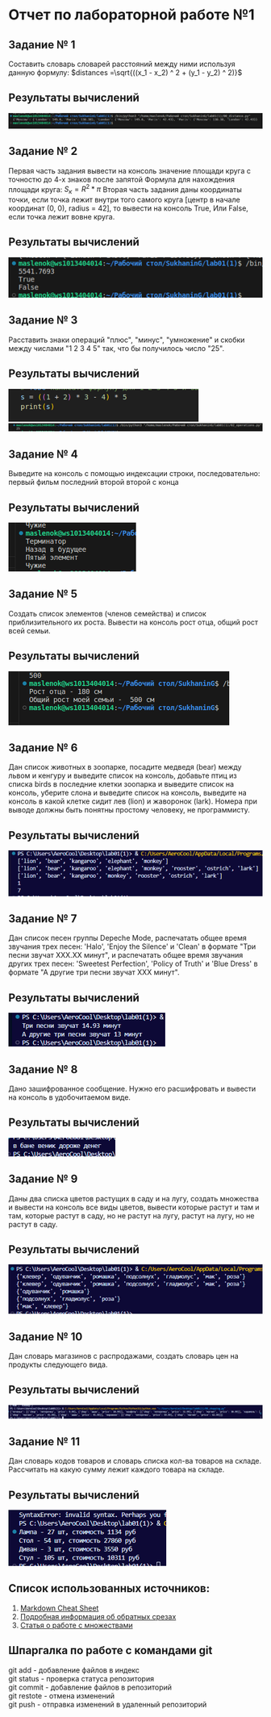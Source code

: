 # Отчет по лабораторной работе №1
## Задание № 1
Составить словарь словарей расстояний между ними используя данную формулу:
$distances =\sqrt{((x_1 - x_2) ^ 2 + (y_1 - y_2) ^ 2)}$
## Результаты вычислений
![](screenshots/00.png)
## Задание № 2
Первая часть задания вывести на консоль значение площади круга с точностю до 4-х знаков после запятой
Формула для нахождения площади круга:
$S_к = R^2 * \pi$
Вторая часть задания даны координаты точки, если точка лежит внутри того самого круга [центр в начале координат (0, 0), radius = 42], то вывести на консоль True, Или False, если точка лежит вовне круга.
## Результаты вычислений
![](screenshots/01.png)
## Задание № 3
Расставить знаки операций "плюс", "минус", "умножение" и скобки между числами "1 2 3 4 5" так, что бы получилось число "25".
## Результаты вычислений
![](screenshots/02code.png)
![](screenshots/02.png)
## Задание № 4
Выведите на консоль с помощью индексации строки, последовательно:
первый фильм
последний
второй
второй с конца
## Результаты вычислений
![](screenshots/03.png)
## Задание № 5
Создать список элементов (членов семейства) и список приблизительного их роста. Вывести на консоль рост отца, общий рост всей семьи.
## Результаты вычислений
![](screenshots/Screenshot_20250220_114013.png)
## Задание № 6
Дан список животных в зоопарке, посадите медведя (bear) между львом и кенгуру и выведите список на консоль, добавьте птиц из списка birds в последние клетки зоопарка и выведите список на консоль, уберите слона и выведите список на консоль, выведите на консоль в какой клетке сидит лев (lion) и жаворонок (lark). Номера при выводе должны быть понятны простому человеку, не программисту.
## Результаты вычислений
![](screenshots/Screenshot_1.png)

## Задание № 7
Дан список песен группы Depeche Mode, распечатать общее время звучания трех песен: 'Halo', 'Enjoy the Silence' и 'Clean' в формате "Три песни звучат ХХХ.XX минут", и распечатать общее время звучания других трех песен: 'Sweetest Perfection', 'Policy of Truth' и 'Blue Dress' в формате "А другие три песни звучат ХХХ минут".
## Результаты вычислений
![](screenshots/Screenshot_2.png)
## Задание № 8
Дано зашифрованное сообщение. Нужно его расшифровать и вывести на консоль в удобочитаемом виде.
## Результаты вычислений
![](screenshots/Screenshot_4.png)
## Задание № 9
Даны два списка цветов растущих в саду и на лугу, создать множества и вывести на консоль все виды цветов, вывести которые растут и там и там, которые растут в саду, но не растут на лугу, растут на лугу, но не растут в саду.
## Результаты вычислений
![](screenshots/Screenshot_5.png)
## Задание № 10
Дан словарь магазинов с распродажами, создать словарь цен на продукты следующего вида.
## Результаты вычислений
![](screenshots/Screenshot_6.png)
## Задание №  11
Дан словарь кодов товаров и словарь списка кол-ва товаров на складе.
Рассчитать на какую сумму лежит каждого товара на складе.
## Результаты вычислений
![](screenshots/Screenshot_7.png)
## Список использованных источников:
1. [Markdown Cheat Sheet](https://www.markdownguide.org/cheat-sheet/)
2.  [Подробная информация об обратных срезах](https://clck.ru/MfEMS)
3. [Статья о работе с множествами](https://skillbox.ru/media/code/mnozhestva-v-python-vvodnyy-gayd-dlya-nachinayushchikh/)
## Шпаргалка по работе с командами git
git add - добавление файлов в индекс<br>
git status - проверка статуса репозитория<br>
git commit - добавление файлов в репозиторий<br>
git restote - отмена изменений<br>
git push - отправка изменений в удаленный репозиторий<br>









